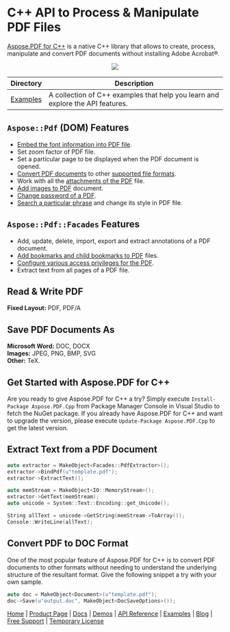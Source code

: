 # C++ API to Process & Manipulate PDF Files

[Aspose.PDF for C++](https://products.aspose.com/pdf/cpp) is a native C++ library that allows to create, process, manipulate and convert PDF documents without installing Adobe Acrobat®.

<p align="center">
  <a title="Download ZIP" href="https://github.com/aspose-pdf/Aspose.Pdf-for-c/archive/master.zip">
    <img src="http://i.imgur.com/hwNhrGZ.png" />
  </a>
</p>

Directory | Description
--------- | -----------
[Examples](Examples)  | A collection of C++ examples that help you learn and explore the API features.



## `Aspose::Pdf` (DOM) Features

- [Embed the font information into PDF file](https://docs.aspose.com/pdf/cpp/formatting-pdf-document/).
- Set zoom factor of PDF file.
- Set a particular page to be displayed when the PDF document is opened.
- [Convert PDF documents](https://docs.aspose.com/pdf/cpp/convert-pdf-files/) to other [supported file formats](https://docs.aspose.com/pdf/cpp/supported-file-formats/).
- Work with all the [attachments of the PDF](https://docs.aspose.com/pdf/cpp/working-with-attachments/) file.
- [Add images to PDF](https://docs.aspose.com/pdf/cpp/working-with-images/) document.
- [Change password of a PDF](https://docs.aspose.com/pdf/cpp/change-passwords-and-decrypt-pdf-document/).
- [Search a particular phrase](https://docs.aspose.com/pdf/cpp/search-and-get-text-from-pages-of-a-pdf-document/) and change its style in PDF file.

## `Aspose::Pdf::Facades` Features

- Add, update, delete, import, export and extract annotations of a PDF document.
- [Add bookmarks and child bookmarks to PDF](https://docs.aspose.com/pdf/cpp/add-and-delete-bookmarks/) files.
- [Configure various access privileges for the PDF](https://docs.aspose.com/pdf/cpp/encrypt-decrypt-and-set-privileges-on-pdf-documents/).
- Extract text from all pages of a PDF file.

## Read & Write PDF

**Fixed Layout:** PDF, PDF/A

## Save PDF Documents As

**Microsoft Word:** DOC, DOCX\
**Images:** JPEG, PNG, BMP, SVG\
**Other:** TeX.

## Get Started with Aspose.PDF for C++

Are you ready to give Aspose.PDF for C++ a try? Simply execute `Install-Package Aspose.PDF.Cpp` from Package Manager Console in Visual Studio to fetch the NuGet package. If you already have Aspose.PDF for C++ and want to upgrade the version, please execute `Update-Package Aspose.PDF.Cpp` to get the latest version.

## Extract Text from a PDF Document

```c++
auto extractor = MakeObject<Facades::PdfExtractor>();
extractor->BindPdf(u"template.pdf");
extractor->ExtractText();

auto memStream = MakeObject<IO::MemoryStream>();
extractor->GetText(memStream);
auto unicode = System::Text::Encoding::get_Unicode();

String allText = unicode->GetString(memStream->ToArray());
Console::WriteLine(allText);
```

## Convert PDF to DOC Format

One of the most popular feature of Aspose.PDF for C++ is to convert PDF documents to other formats without needing to understand the underlying structure of the resultant format. Give the following snippet a try with your own sample.

```c++
auto doc = MakeObject<Document>(u"template.pdf");
doc->Save(u"output.doc", MakeObject<DocSaveOptions>());
```

[Home](https://www.aspose.com/) | [Product Page](https://products.aspose.com/pdf/cpp) | [Docs](https://docs.aspose.com/pdf/cpp/) | [Demos](https://products.aspose.app/pdf/family) | [API Reference](https://apireference.aspose.com/pdf/cpp) | [Examples](https://github.com/aspose-pdf/Aspose.Pdf-for-C) | [Blog](https://blog.aspose.com/category/pdf/) | [Free Support](https://forum.aspose.com/c/pdf) |  [Temporary License](https://purchase.aspose.com/temporary-license)

